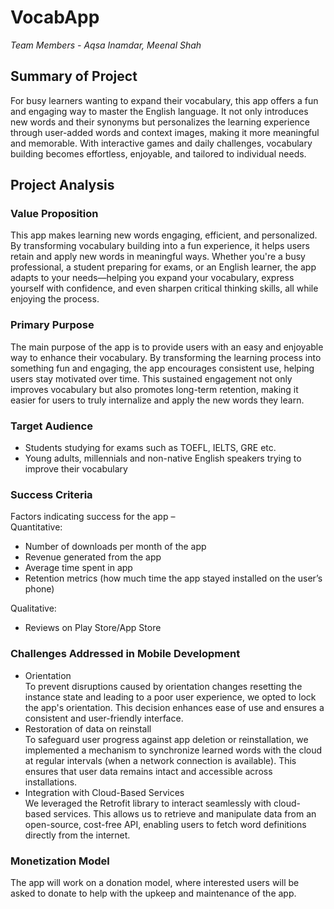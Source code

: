 <h1><strong>VocabApp</strong></h1>
<p><em>Team Members - Aqsa Inamdar, Meenal Shah</em></p>
<h2>Summary of Project</h2>
<p>For busy learners wanting to expand their vocabulary, this app offers a fun and engaging way to master the English language. It not only introduces new words and their synonyms but personalizes the learning experience through user-added words and context images, making it more meaningful and memorable. With interactive games and daily challenges, vocabulary building becomes effortless, enjoyable, and tailored to individual needs.</p>
<h2>Project Analysis</h2>
<h3>Value Proposition</h3>
<p>This app makes learning new words engaging, efficient, and personalized. By transforming vocabulary building into a fun experience, it helps users retain and apply new words in meaningful ways. Whether you're a busy professional, a student preparing for exams, or an English learner, the app adapts to your needs&mdash;helping you expand your vocabulary, express yourself with confidence, and even sharpen critical thinking skills, all while enjoying the process.</p>
<h3>Primary Purpose</h3>
<p>The main purpose of the app is to provide users with an easy and enjoyable way to enhance their vocabulary. By transforming the learning process into something fun and engaging, the app encourages consistent use, helping users stay motivated over time. This sustained engagement not only improves vocabulary but also promotes long-term retention, making it easier for users to truly internalize and apply the new words they learn.</p>
<h3>Target Audience</h3>
<ul>
<li>Students studying for exams such as TOEFL, IELTS, GRE etc.</li>
<li>Young adults, millennials and non-native English speakers trying to improve their vocabulary</li>
</ul>
<h3>Success Criteria</h3>
<p>Factors indicating success for the app &ndash;<br /> Quantitative:</p>
<ul>
<li>Number of downloads per month of the app</li>
<li>Revenue generated from the app</li>
<li>Average time spent in app</li>
<li>Retention metrics (how much time the app stayed installed on the user&rsquo;s phone)</li>
</ul>
<p>Qualitative:</p>
<ul>
<li>Reviews on Play Store/App Store</li>
</ul>
<h3>Challenges Addressed in Mobile Development</h3>
<ul>
<li>Orientation<br />To prevent disruptions caused by orientation changes resetting the instance state and leading to a poor user experience, we opted to lock the app's orientation. This decision enhances ease of use and ensures a consistent and user-friendly interface.</li>
<li>Restoration of data on reinstall<br />To safeguard user progress against app deletion or reinstallation, we implemented a mechanism to synchronize learned words with the cloud at regular intervals (when a network connection is available). This ensures that user data remains intact and accessible across installations.</li>
<li>Integration with Cloud-Based Services<br />We leveraged the Retrofit library to interact seamlessly with cloud-based services. This allows us to retrieve and manipulate data from an open-source, cost-free API, enabling users to fetch word definitions directly from the internet.</li>
</ul>
<h3>Monetization Model</h3>
<p>The app will work on a donation model, where interested users will be asked to donate to help with the upkeep and maintenance of the app.</p>